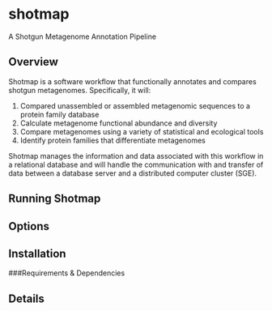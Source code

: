 shotmap
=======

A Shotgun Metagenome Annotation Pipeline

Overview
--------

Shotmap is a software workflow that functionally annotates and compares shotgun metagenomes. Specifically, it will:

 1.  Compared unassembled or assembled metagenomic sequences to a protein family database
 2.  Calculate metagenome functional abundance and diversity
 3.  Compare metagenomes using a variety of statistical and ecological tools
 4.  Identify protein families that differentiate metagenomes

Shotmap manages the information and data associated with this workflow in a relational database and will 
handle the communication with and transfer of data between a database server and a distributed computer cluster (SGE).

Running Shotmap
---------------


Options
-------


Installation
------------


###Requirements & Dependencies


Details
-------
